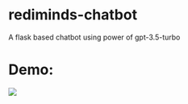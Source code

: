 # rediminds-chatbot

A flask based chatbot using power of gpt-3.5-turbo

# Demo:

![](https://github.com/mayank-kr/rediminds-chatbot/blob/master/demo.gif)
